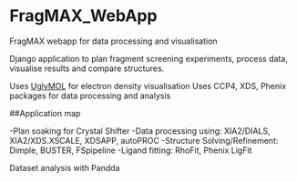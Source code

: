 # FragMAX_WebApp
FragMAX webapp for data processing and visualisation


Django application to plan fragment screening experiments, process data, visualise results and compare structures. 

Uses [UglyMOL](http://uglymol.github.io/) for electron density visualisation
Uses CCP4, XDS, Phenix packages for data processing and analysis

##Application map

-Plan soaking for Crystal Shifter
-Data processing using: XIA2/DIALS, XIA2/XDS.XSCALE, XDSAPP, autoPROC
-Structure Solving/Refinement: Dimple, BUSTER, FSpipeline
-Ligand fitting: RhoFit, Phenix LigFit

Dataset analysis with Pandda
